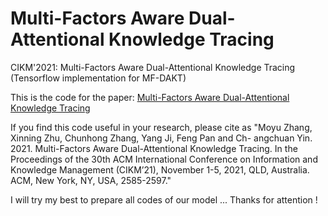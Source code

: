 # Multi-Factors Aware Dual-Attentional Knowledge Tracing
CIKM'2021: Multi-Factors Aware Dual-Attentional Knowledge Tracing 
(Tensorflow implementation for MF-DAKT)

This is the code for the paper: [Multi-Factors Aware Dual-Attentional Knowledge Tracing](https://dl.acm.org/doi/10.1145/3459637.3482372)  

If you find this code useful in your research, please cite as "Moyu Zhang, Xinning Zhu, Chunhong Zhang, Yang Ji, Feng Pan and Ch- angchuan Yin. 2021. Multi-Factors Aware Dual-Attentional Knowledge Tracing. In the Proceedings of the 30th ACM International Conference on Information and Knowledge Management (CIKM’21), November 1-5, 2021, QLD, Australia. ACM, New York, NY, USA, 2585-2597."

I will try my best to prepare all codes of our model ... Thanks for attention !
